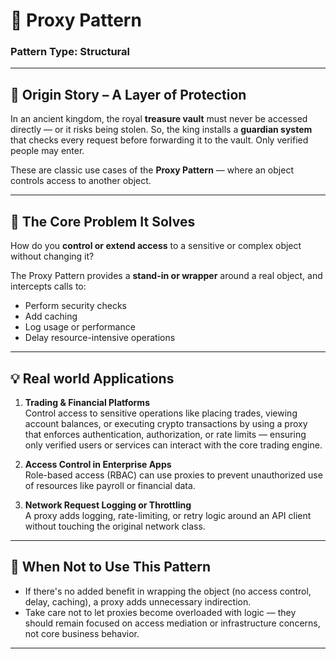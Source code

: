 # 🧩 Proxy Pattern

### **Pattern Type:** Structural

---

## 📖 Origin Story – A Layer of Protection

In an ancient kingdom, the royal **treasure vault** must never be accessed directly — or it risks being stolen. So, the king installs a **guardian system** that checks every request before forwarding it to the vault. Only verified people may enter.

These are classic use cases of the **Proxy Pattern** — where an object controls access to another object.

---

## 🎯 The Core Problem It Solves

How do you **control or extend access** to a sensitive or complex object without changing it?

The Proxy Pattern provides a **stand-in or wrapper** around a real object, and intercepts calls to:
- Perform security checks
- Add caching
- Log usage or performance
- Delay resource-intensive operations

---

## 💡 Real world Applications

1. **Trading & Financial Platforms**  
   Control access to sensitive operations like placing trades, viewing account balances, or executing crypto transactions by using a proxy that enforces authentication, authorization, or rate limits — ensuring only verified users or services can interact with the core trading engine.

2. **Access Control in Enterprise Apps**  
   Role-based access (RBAC) can use proxies to prevent unauthorized use of resources like payroll or financial data.

3. **Network Request Logging or Throttling**  
   A proxy adds logging, rate-limiting, or retry logic around an API client without touching the original network class.

---

## 🚫 When Not to Use This Pattern

- If there's no added benefit in wrapping the object (no access control, delay, caching), a proxy adds unnecessary indirection.
- Take care not to let proxies become overloaded with logic — they should remain focused on access mediation or infrastructure concerns, not core business behavior.

---
